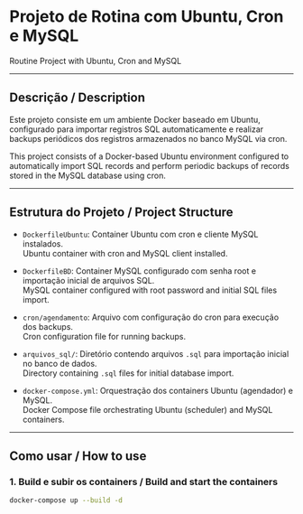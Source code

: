 # Projeto de Rotina com Ubuntu, Cron e MySQL  
Routine Project with Ubuntu, Cron and MySQL

---

## Descrição / Description

Este projeto consiste em um ambiente Docker baseado em Ubuntu, configurado para importar registros SQL automaticamente e realizar backups periódicos dos registros armazenados no banco MySQL via cron.

This project consists of a Docker-based Ubuntu environment configured to automatically import SQL records and perform periodic backups of records stored in the MySQL database using cron.

---

## Estrutura do Projeto / Project Structure

- `DockerfileUbuntu`: Container Ubuntu com cron e cliente MySQL instalados.  
  Ubuntu container with cron and MySQL client installed.

- `DockerfileBD`: Container MySQL configurado com senha root e importação inicial de arquivos SQL.  
  MySQL container configured with root password and initial SQL files import.

- `cron/agendamento`: Arquivo com configuração do cron para execução dos backups.  
  Cron configuration file for running backups.

- `arquivos_sql/`: Diretório contendo arquivos `.sql` para importação inicial no banco de dados.  
  Directory containing `.sql` files for initial database import.

- `docker-compose.yml`: Orquestração dos containers Ubuntu (agendador) e MySQL.  
  Docker Compose file orchestrating Ubuntu (scheduler) and MySQL containers.

---

## Como usar / How to use

### 1. Build e subir os containers / Build and start the containers

```bash
docker-compose up --build -d

